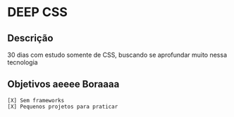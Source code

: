 # DEEP CSS

## Descrição

30 dias com estudo somente de CSS, buscando se aprofundar muito nessa tecnologia

## Objetivos aeeee Boraaaa

    [X] Sem frameworks
    [X] Pequenos projetos para praticar 
